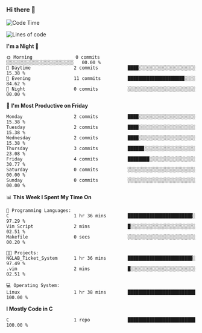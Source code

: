 ### Hi there 👋

<!--START_SECTION:waka-->
![Code Time](http://img.shields.io/badge/Code%20Time-2%20hrs%2055%20mins-blue)

![Lines of code](https://img.shields.io/badge/From%20Hello%20World%20I%27ve%20Written-126%20lines%20of%20code-blue)

**I'm a Night 🦉** 

```text
🌞 Morning                0 commits           ░░░░░░░░░░░░░░░░░░░░░░░░░   00.00 % 
🌆 Daytime                2 commits           ████░░░░░░░░░░░░░░░░░░░░░   15.38 % 
🌃 Evening                11 commits          █████████████████████░░░░   84.62 % 
🌙 Night                  0 commits           ░░░░░░░░░░░░░░░░░░░░░░░░░   00.00 % 
```
📅 **I'm Most Productive on Friday** 

```text
Monday                   2 commits           ████░░░░░░░░░░░░░░░░░░░░░   15.38 % 
Tuesday                  2 commits           ████░░░░░░░░░░░░░░░░░░░░░   15.38 % 
Wednesday                2 commits           ████░░░░░░░░░░░░░░░░░░░░░   15.38 % 
Thursday                 3 commits           ██████░░░░░░░░░░░░░░░░░░░   23.08 % 
Friday                   4 commits           ████████░░░░░░░░░░░░░░░░░   30.77 % 
Saturday                 0 commits           ░░░░░░░░░░░░░░░░░░░░░░░░░   00.00 % 
Sunday                   0 commits           ░░░░░░░░░░░░░░░░░░░░░░░░░   00.00 % 
```


📊 **This Week I Spent My Time On** 

```text
💬 Programming Languages: 
C                        1 hr 36 mins        ████████████████████████░   97.29 % 
Vim Script               2 mins              █░░░░░░░░░░░░░░░░░░░░░░░░   02.51 % 
Makefile                 0 secs              ░░░░░░░░░░░░░░░░░░░░░░░░░   00.20 % 

🐱‍💻 Projects: 
NGLAB_Ticket_System      1 hr 36 mins        ████████████████████████░   97.49 % 
.vim                     2 mins              █░░░░░░░░░░░░░░░░░░░░░░░░   02.51 % 

💻 Operating System: 
Linux                    1 hr 38 mins        █████████████████████████   100.00 % 
```

**I Mostly Code in C** 

```text
C                        1 repo              █████████████████████████   100.00 % 
```




<!--END_SECTION:waka-->

<!--
**jamespan880911/jamespan880911** is a ✨ _special_ ✨ repository because its `README.md` (this file) appears on your GitHub profile.

Here are some ideas to get you started:

- 🔭 I’m currently working on ...
- 🌱 I’m currently learning ...
- 👯 I’m looking to collaborate on ...
- 🤔 I’m looking for help with ...
- 💬 Ask me about ...
- 📫 How to reach me: ...
- 😄 Pronouns: ...
- ⚡ Fun fact: ...
-->
